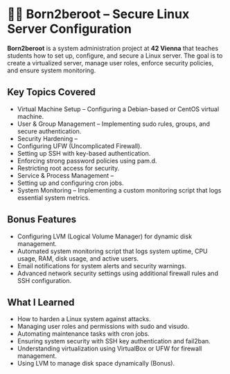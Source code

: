 # 🏴‍☠️ Born2beroot – Secure Linux Server Configuration

**Born2beroot** is a system administration project at **42 Vienna** that teaches students how to set up, configure, and secure a Linux server. The goal is to create a virtualized server, manage user roles, enforce security policies, and ensure system monitoring.

## Key Topics Covered

* Virtual Machine Setup – Configuring a Debian-based or CentOS virtual machine.
* User & Group Management – Implementing sudo rules, groups, and secure authentication.
* Security Hardening –
* Configuring UFW (Uncomplicated Firewall).
* Setting up SSH with key-based authentication.
* Enforcing strong password policies using pam.d.
* Restricting root access for security.
* Service & Process Management –
* Setting up and configuring cron jobs.
* System Monitoring – Implementing a custom monitoring script that logs essential system metrics.

## Bonus Features

* Configuring LVM (Logical Volume Manager) for dynamic disk management.
* Automated system monitoring script that logs system uptime, CPU usage, RAM, disk usage, and active users.
* Email notifications for system alerts and security warnings.
* Advanced network security settings using additional firewall rules and SSH configuration.

## What I Learned

* How to harden a Linux system against attacks.
* Managing user roles and permissions with sudo and visudo.
* Automating maintenance tasks with cron jobs.
* Ensuring system security with SSH key authentication and fail2ban.
* Understanding virtualization using VirtualBox or UFW for firewall management.
* Using LVM to manage disk space dynamically (Bonus).
